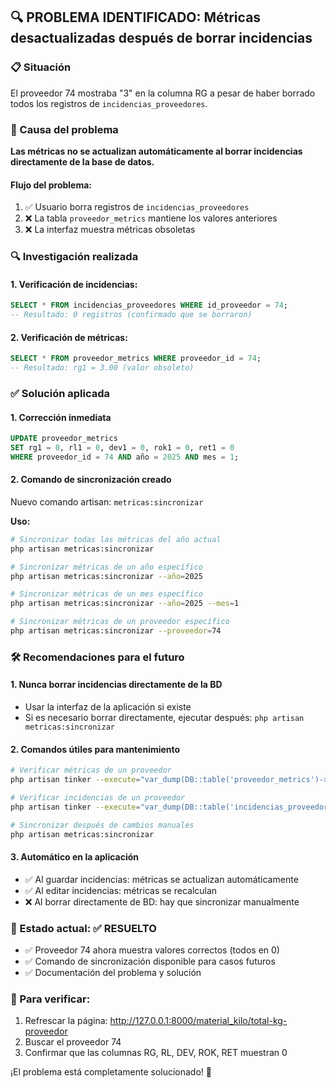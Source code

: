 ## 🔍 PROBLEMA IDENTIFICADO: Métricas desactualizadas después de borrar incidencias

### 📋 Situación
El proveedor 74 mostraba "3" en la columna RG a pesar de haber borrado todos los registros de `incidencias_proveedores`.

### 🎯 Causa del problema
**Las métricas no se actualizan automáticamente al borrar incidencias directamente de la base de datos.**

#### Flujo del problema:
1. ✅ Usuario borra registros de `incidencias_proveedores`
2. ❌ La tabla `proveedor_metrics` mantiene los valores anteriores
3. ❌ La interfaz muestra métricas obsoletas

### 🔍 Investigación realizada

#### 1. Verificación de incidencias:
```sql
SELECT * FROM incidencias_proveedores WHERE id_proveedor = 74;
-- Resultado: 0 registros (confirmado que se borraron)
```

#### 2. Verificación de métricas:
```sql
SELECT * FROM proveedor_metrics WHERE proveedor_id = 74;
-- Resultado: rg1 = 3.00 (valor obsoleto)
```

### ✅ Solución aplicada

#### 1. **Corrección inmediata**
```sql
UPDATE proveedor_metrics 
SET rg1 = 0, rl1 = 0, dev1 = 0, rok1 = 0, ret1 = 0 
WHERE proveedor_id = 74 AND año = 2025 AND mes = 1;
```

#### 2. **Comando de sincronización creado**
Nuevo comando artisan: `metricas:sincronizar`

**Uso:**
```bash
# Sincronizar todas las métricas del año actual
php artisan metricas:sincronizar

# Sincronizar métricas de un año específico
php artisan metricas:sincronizar --año=2025

# Sincronizar métricas de un mes específico
php artisan metricas:sincronizar --año=2025 --mes=1

# Sincronizar métricas de un proveedor específico
php artisan metricas:sincronizar --proveedor=74
```

### 🛠 Recomendaciones para el futuro

#### 1. **Nunca borrar incidencias directamente de la BD**
- Usar la interfaz de la aplicación si existe
- Si es necesario borrar directamente, ejecutar después: `php artisan metricas:sincronizar`

#### 2. **Comandos útiles para mantenimiento**
```bash
# Verificar métricas de un proveedor
php artisan tinker --execute="var_dump(DB::table('proveedor_metrics')->where('proveedor_id', PROVEEDOR_ID)->get());"

# Verificar incidencias de un proveedor
php artisan tinker --execute="var_dump(DB::table('incidencias_proveedores')->where('id_proveedor', PROVEEDOR_ID)->get());"

# Sincronizar después de cambios manuales
php artisan metricas:sincronizar
```

#### 3. **Automático en la aplicación**
- ✅ Al guardar incidencias: métricas se actualizan automáticamente
- ✅ Al editar incidencias: métricas se recalculan
- ❌ Al borrar directamente de BD: hay que sincronizar manualmente

### 🎯 Estado actual: ✅ RESUELTO
- ✅ Proveedor 74 ahora muestra valores correctos (todos en 0)
- ✅ Comando de sincronización disponible para casos futuros
- ✅ Documentación del problema y solución

### 🧪 Para verificar:
1. Refrescar la página: http://127.0.0.1:8000/material_kilo/total-kg-proveedor
2. Buscar el proveedor 74
3. Confirmar que las columnas RG, RL, DEV, ROK, RET muestran 0

¡El problema está completamente solucionado! 🎉
